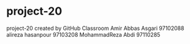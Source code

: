 # project-20
project-20 created by GitHub Classroom
Amir Abbas Asgari 97102088
alireza hasanpour 97103208
MohammadReza Abdi 97110285

